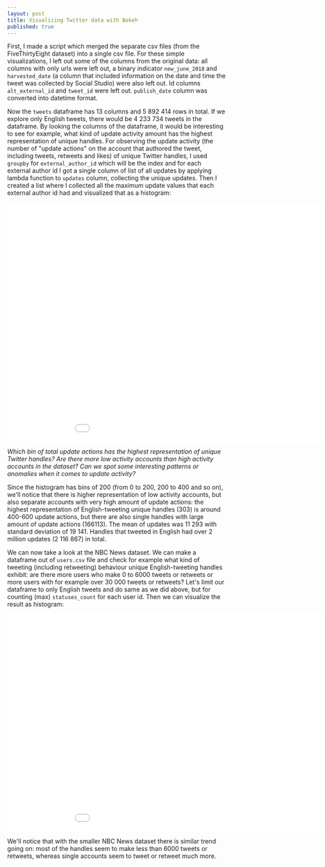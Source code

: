 ```yaml
---
layout: post
title: Visualizing Twitter data with Bokeh
published: true
---
```


First, I made a script which merged the separate csv files (from the FiveThirtyEight dataset) into a single csv file. For these simple visualizations, I left out some of the columns from the original data: all columns with only urls were left out, a binary indicator `new_june_2018` and `harvested_date` (a column that included information on the date and time the tweet was collected by Social Studio) were also left out. Id columns `alt_external_id` and `tweet_id` were left out. `publish_date` column was converted into datetime format.

Now the `tweets` dataframe has 13 columns and 5 892 414 rows in total. If we explore only English tweets, there would be 4 233 734 tweets in the dataframe. By looking the columns of the dataframe, it would be interesting to see for example, what kind of update activity amount has the highest representation of unique handles. For observing the update activity (the number of "update actions" on the account that authored the tweet, including tweets, retweets and likes) of unique Twitter handles, I used `groupby` for `external_author_id` which will be the index and for each external author id I got a single column of list of all updates by applying lambda function to `updates` column, collecting the unique updates. Then I created a list where I collected all the maximum update values that each external author id had and visualized that as a histogram:


<iframe width="1000" height="550" frameborder="0" scrolling="no" src="../graphs/histogram_twitter_IRA.html"></iframe>

*Which bin of total update actions has the highest representation of unique Twitter handles? Are there more low activity accounts than high activity accounts in the dataset? Can we spot some interesting patterns or anomalies when it comes to update activity?*

Since the histogram has bins of 200 (from 0 to 200, 200 to 400 and so on), we'll notice that there is higher representation of low activity accounts, but also separate accounts with very high amount of update actions: the highest representation of English-tweeting unique handles (303) is around 400-600 update actions, but there are also single handles with large amount of update actions (166113). The mean of updates was 11 293 with standard deviation of 19 141. Handles that tweeted in English had over 2 million updates (2 116 867) in total.

We can now take a look at the NBC News dataset. We can make a dataframe out of `users.csv` file and check for example what kind of tweeting (including retweeting) behaviour unique English-tweeting handles exhibit: are there more users who make 0 to 6000 tweets or retweets or more users with for example over 30 000 tweets or retweets? Let's limit our dataframe to only English tweets and do same as we did above, but for counting (max) `statuses_count` for each user id. Then we can visualize the result as histogram:

<iframe width="1000" height="500" frameborder="0" scrolling="no" src="../graphs/histogram_twitter_NBC.html"></iframe>

We'll notice that with the smaller NBC News dataset there is similar trend going on: most of the handles seem to make less than 6000 tweets or retweets, whereas single accounts seem to tweet or retweet much more.
